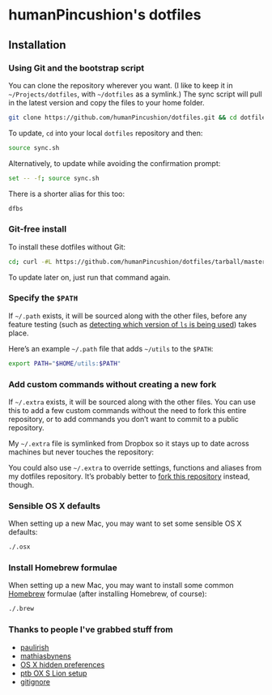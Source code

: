 # humanPincushion's dotfiles

## Installation

### Using Git and the bootstrap script

You can clone the repository wherever you want. (I like to keep it in `~/Projects/dotfiles`, with `~/dotfiles` as a symlink.) The sync script will pull in the latest version and copy the files to your home folder.

```bash
git clone https://github.com/humanPincushion/dotfiles.git && cd dotfiles && source sync.sh
```

To update, `cd` into your local `dotfiles` repository and then:

```bash
source sync.sh
```

Alternatively, to update while avoiding the confirmation prompt:

```bash
set -- -f; source sync.sh
```

There is a shorter alias for this too:

```bash
dfbs
```


### Git-free install

To install these dotfiles without Git:

```bash
cd; curl -#L https://github.com/humanPincushion/dotfiles/tarball/master | tar -xzv --strip-components 1 --exclude={README.md,sync.sh,license}
```

To update later on, just run that command again.

### Specify the `$PATH`

If `~/.path` exists, it will be sourced along with the other files, before any feature testing (such as [detecting which version of `ls` is being used](https://github.com/humanPincushion/dotfiles/blob/aff769fd75225d8f2e481185a71d5e05b76002dc/.aliases#L21-26)) takes place.

Here’s an example `~/.path` file that adds `~/utils` to the `$PATH`:

```bash
export PATH="$HOME/utils:$PATH"
```

### Add custom commands without creating a new fork

If `~/.extra` exists, it will be sourced along with the other files. You can use this to add a few custom commands without the need to fork this entire repository, or to add commands you don’t want to commit to a public repository.

My `~/.extra` file is symlinked from Dropbox so it stays up to date across machines but never touches the repository:

You could also use `~/.extra` to override settings, functions and aliases from my dotfiles repository. It’s probably better to [fork this repository](https://github.com/humanPincushion/dotfiles/fork) instead, though.

### Sensible OS X defaults

When setting up a new Mac, you may want to set some sensible OS X defaults:

```bash
./.osx
```

### Install Homebrew formulae

When setting up a new Mac, you may want to install some common [Homebrew](http://brew.sh/) formulae (after installing Homebrew, of course):

```bash
./.brew
```
### Thanks to people I've grabbed stuff from 
- [paulirish](https://github.com/paulirish/dotfiles/)
- [mathiasbynens](https://github.com/mathiasbynens/dotfiles/)
- [OS X hidden preferences](http://lri.me/osx.html#hidden-preferences)
- [ptb OX S Lion setup](https://github.com/ptb/Mac-OS-X-Lion-Setup/blob/master/setup.sh)
- [gitignore](https://github.com/github/gitignore)